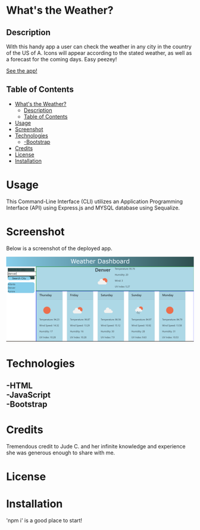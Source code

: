 # What's the Weather?

## Description

With this handy app a user can check the weather in any city in the country of the US of A.  Icons will appear according to the stated weather, as well as a forecast for the coming days.  Easy peezey!

[See the app!](https://kalebritt.github.io/weather-api-hw6/)

## Table of Contents

- [What's the Weather?](#whats-the-weather)
  - [Description](#description)
  - [Table of Contents](#table-of-contents)
- [Usage](#usage)
- [Screenshot](#screenshot)
- [Technologies](#technologies)
  - [-Bootstrap](#-bootstrap)
- [Credits](#credits)
- [License](#license)
- [Installation](#installation)

# Usage

This Command-Line Interface (CLI) utilizes an Application Programming Interface (API) using Express.js and MYSQL database using Sequalize.

# Screenshot

Below is a screenshot of the deployed app.

![screenshot of app deployed](./assets/images/weatherapi.png)

# Technologies
-HTML <br>
-JavaScript <br>
-Bootstrap
-

# Credits

Tremendous credit to Jude C. and her infinite knowledge and experience she was generous enough to share with me.

# License


# Installation

'npm i' is a good place to start!

